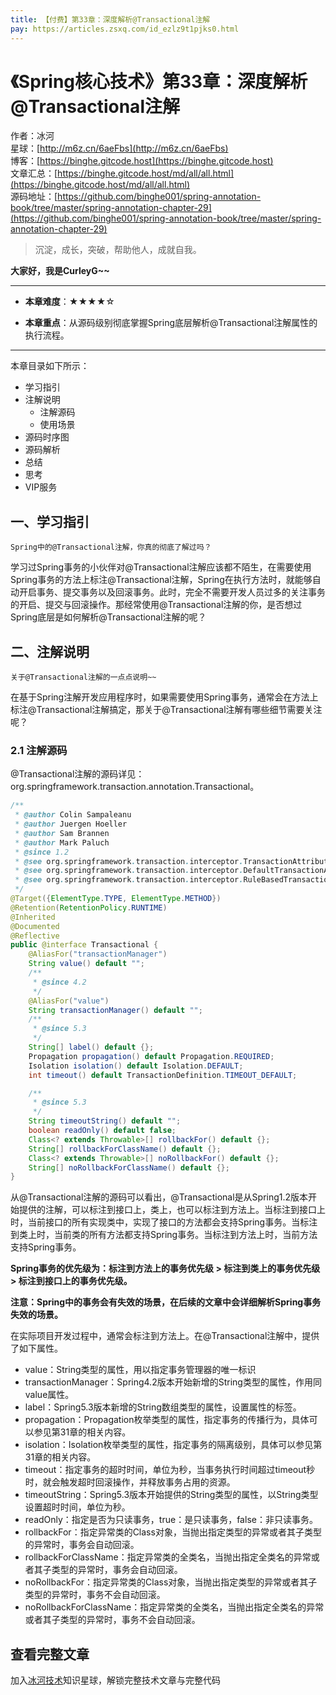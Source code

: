```yaml
---
title: 【付费】第33章：深度解析@Transactional注解
pay: https://articles.zsxq.com/id_ezlz9t1pjks0.html
---
```


# 《Spring核心技术》第33章：深度解析@Transactional注解

作者：冰河
<br/>星球：[http://m6z.cn/6aeFbs](http://m6z.cn/6aeFbs)
<br/>博客：[https://binghe.gitcode.host](https://binghe.gitcode.host)
<br/>文章汇总：[https://binghe.gitcode.host/md/all/all.html](https://binghe.gitcode.host/md/all/all.html)
<br/>源码地址：[https://github.com/binghe001/spring-annotation-book/tree/master/spring-annotation-chapter-29](https://github.com/binghe001/spring-annotation-book/tree/master/spring-annotation-chapter-29)

> 沉淀，成长，突破，帮助他人，成就自我。

**大家好，我是CurleyG~~**

------

* **本章难度**：★★★★☆

* **本章重点**：从源码级别彻底掌握Spring底层解析@Transactional注解属性的执行流程。

------

本章目录如下所示：

* 学习指引
* 注解说明
  * 注解源码
  * 使用场景
* 源码时序图
* 源码解析
* 总结
* 思考
* VIP服务

## 一、学习指引

`Spring中的@Transactional注解，你真的彻底了解过吗？`

学习过Spring事务的小伙伴对@Transactional注解应该都不陌生，在需要使用Spring事务的方法上标注@Transactional注解，Spring在执行方法时，就能够自动开启事务、提交事务以及回滚事务。此时，完全不需要开发人员过多的关注事务的开启、提交与回滚操作。那经常使用@Transactional注解的你，是否想过Spring底层是如何解析@Transactional注解的呢？

## 二、注解说明

`关于@Transactional注解的一点点说明~~`

在基于Spring注解开发应用程序时，如果需要使用Spring事务，通常会在方法上标注@Transactional注解搞定，那关于@Transactional注解有哪些细节需要关注呢？

### 2.1 注解源码

@Transactional注解的源码详见：org.springframework.transaction.annotation.Transactional。

```java
/**
 * @author Colin Sampaleanu
 * @author Juergen Hoeller
 * @author Sam Brannen
 * @author Mark Paluch
 * @since 1.2
 * @see org.springframework.transaction.interceptor.TransactionAttribute
 * @see org.springframework.transaction.interceptor.DefaultTransactionAttribute
 * @see org.springframework.transaction.interceptor.RuleBasedTransactionAttribute
 */
@Target({ElementType.TYPE, ElementType.METHOD})
@Retention(RetentionPolicy.RUNTIME)
@Inherited
@Documented
@Reflective
public @interface Transactional {
	@AliasFor("transactionManager")
	String value() default "";
	/**
	 * @since 4.2
	 */
	@AliasFor("value")
	String transactionManager() default "";
	/**
	 * @since 5.3
	 */
	String[] label() default {};
	Propagation propagation() default Propagation.REQUIRED;
	Isolation isolation() default Isolation.DEFAULT;
	int timeout() default TransactionDefinition.TIMEOUT_DEFAULT;

	/**
	 * @since 5.3
	 */
	String timeoutString() default "";
	boolean readOnly() default false;
	Class<? extends Throwable>[] rollbackFor() default {};
	String[] rollbackForClassName() default {};
	Class<? extends Throwable>[] noRollbackFor() default {};
	String[] noRollbackForClassName() default {};
}
```

从@Transactional注解的源码可以看出，@Transactional是从Spring1.2版本开始提供的注解，可以标注到接口上，类上，也可以标注到方法上。当标注到接口上时，当前接口的所有实现类中，实现了接口的方法都会支持Spring事务。当标注到类上时，当前类的所有方法都支持Spring事务。当标注到方法上时，当前方法支持Spring事务。

**Spring事务的优先级为：标注到方法上的事务优先级 > 标注到类上的事务优先级 > 标注到接口上的事务优先级。**

**注意：Spring中的事务会有失效的场景，在后续的文章中会详细解析Spring事务失效的场景。**

在实际项目开发过程中，通常会标注到方法上。在@Transactional注解中，提供了如下属性。

* value：String类型的属性，用以指定事务管理器的唯一标识
* transactionManager：Spring4.2版本开始新增的String类型的属性，作用同value属性。
* label：Spring5.3版本新增的String数组类型的属性，设置属性的标签。
* propagation：Propagation枚举类型的属性，指定事务的传播行为，具体可以参见第31章的相关内容。
* isolation：Isolation枚举类型的属性，指定事务的隔离级别，具体可以参见第31章的相关内容。
* timeout：指定事务的超时时间，单位为秒，当事务执行时间超过timeout秒时，就会触发超时回滚操作，并释放事务占用的资源。
* timeoutString：Spring5.3版本开始提供的String类型的属性，以String类型设置超时时间，单位为秒。
* readOnly：指定是否为只读事务，true：是只读事务，false：非只读事务。
* rollbackFor：指定异常类的Class对象，当抛出指定类型的异常或者其子类型的异常时，事务会自动回滚。
* rollbackForClassName：指定异常类的全类名，当抛出指定全类名的异常或者其子类型的异常时，事务会自动回滚。
* noRollbackFor：指定异常类的Class对象，当抛出指定类型的异常或者其子类型的异常时，事务不会自动回滚。
* noRollbackForClassName：指定异常类的全类名，当抛出指定全类名的异常或者其子类型的异常时，事务不会自动回滚。

## 查看完整文章

加入[冰河技术](http://m6z.cn/6aeFbs)知识星球，解锁完整技术文章与完整代码
